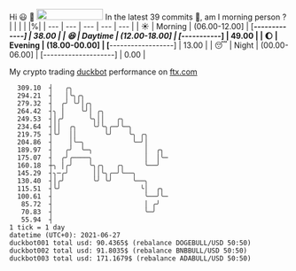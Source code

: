 Hi :smiley: :wave: <img src="https://jojoee.jojoee.com/api/utcnow" width="120" height="20">
In the latest 39 commits :bug:, am I morning person ? 
| | | | |%|
| --- | --- | --- | --- | --- |
| :sunny: | Morning | (06.00-12.00] | [*******-------------] | 38.00 |
| :satisfied: | Daytime | (12.00-18.00] | [*********-----------] | 49.00 |
| :moon: | Evening | (18.00-00.00] | [**------------------] | 13.00 |
| :sleeping: | Night | (00.00-06.00] | [--------------------] | 0.00 |

My crypto trading [duckbot](https://github.com/jojoee/duckbot) performance on [ftx.com](https://ftx.com/#a=13144711)
```
  309.10  ┤   ╭╮
  294.21  ┤   │╰╮╭╮
  279.32  ┤  ╭╯ ╰╯│╭╮
  264.42  ┤╮ │    ╰╯│ ╭╮
  249.53  ┤│╭╯      ╰╮││   ╭╮
  234.64  ┤││  ╭╮    ╰╯╰╮╭─╯╰─╮
  219.75  ┤╰╯  ││       ╰╯    ╰╮ ╭╮
  204.86  ┤    │╰─╮            ╰─╯│
  189.97  ┤   ╭╯  ╰─╮             │  ╭╮
  175.07  ┤  ╭╯╭────╮             │  │╰─
  160.18  ┼╮ │╭╯    ╰╮╭╮   ╭╮     ╰──╯
  145.29  ┤╮─╭╯      ││╰╮╭─╯╰──╮
  130.40  ┤│╭╯       ╰╯ ╰╯     ╰──╮
  115.51  ┤╰╯                    ╰│  ╭╮
  100.61  ┤                       ╰──╯╰─
   85.72  ┤                       │ ╭╯
   70.83  ┤                       ╰─╯
   55.94  ┤
1 tick = 1 day
datetime (UTC+0): 2021-06-27
duckbot001 total usd: 90.4365$ (rebalance DOGEBULL/USD 50:50)
duckbot002 total usd: 91.8035$ (rebalance BNBBULL/USD 50:50)
duckbot003 total usd: 171.1679$ (rebalance ADABULL/USD 50:50)
```

